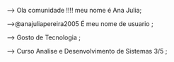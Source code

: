 --> Ola comunidade !!!! meu nome é Ana Julia;

-->@anajuliapereira2005 É meu nome de usuario ;

--> Gosto de Tecnologia ;

--> Curso  Analise  e Desenvolvimento de Sistemas 3/5 ; 
